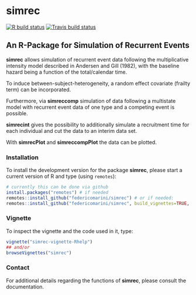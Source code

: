 simrec
======

<!-- badges: start -->
[![R build status](https://github.com/federicomarini/simrec/workflows/R-CMD-check/badge.svg)](https://github.com/federicomarini/simrec/actions)
[![Travis build status](https://travis-ci.org/federicomarini/simrec.svg?branch=master)](https://travis-ci.org/federicomarini/simrec)
<!-- badges: end -->

## An R-Package for Simulation of Recurrent Events

**simrec** allows simulation of recurrent event data following the multiplicative intensity model described in Andersen and Gill (1982), with the baseline hazard being a function of the total/calendar time. 

To induce between-subject-heterogeneity, a random effect covariate (frailty term) can be incorporated.

Furthermore, via **simreccomp** simulation of data following a multistate model with recurrent event data of one type and a competing event is possible.  

**simrecint** gives the possibility to additionally simulate a recruitment time for each individual and cut the data to an interim data set. 

With **simrecPlot** and **simreccompPlot** the data can be plotted.

### Installation

To install the development version for the package **simrec**, please start a current version of R and type (using `remotes`):

```r
# currently this can be done via github
install.packages("remotes") # if needed
remotes::install_github("federicomarini/simrec") # or if needed:
remotes::install_github("federicomarini/simrec", build_vignettes=TRUE, dependencies = TRUE)
```

### Vignette

To inspect the vignette and the code used in it, type:

```r
vignette("simrec-vignette-Rhelp")
## and/or
browseVignettes("simrec")
```

### Contact

For additional details regarding the functions of **simrec**, please consult the documentation.
